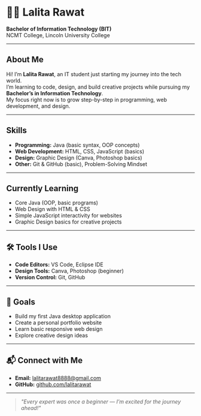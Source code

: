 # 👩‍💻 Lalita Rawat

**Bachelor of Information Technology (BIT)**  
NCMT College, Lincoln University College

---

## About Me
Hi! I’m **Lalita Rawat**, an IT student just starting my journey into the tech world.  
I’m learning to code, design, and build creative projects while pursuing my **Bachelor’s in Information Technology**.  
My focus right now is to grow step-by-step in programming, web development, and design.

---

## Skills
- **Programming:** Java (basic syntax, OOP concepts)  
- **Web Development:** HTML, CSS, JavaScript (basics)  
- **Design:** Graphic Design (Canva, Photoshop basics)  
- **Other:** Git & GitHub (basic), Problem-Solving Mindset

---

## Currently Learning
- Core Java (OOP, basic programs)  
- Web Design with HTML & CSS  
- Simple JavaScript interactivity for websites  
- Graphic Design basics for creative projects

---

## 🛠 Tools I Use
- **Code Editors:** VS Code, Eclipse IDE  
- **Design Tools:** Canva, Photoshop (beginner)  
- **Version Control:** Git, GitHub

---

## 🎯 Goals
- Build my first Java desktop application  
- Create a personal portfolio website  
- Learn basic responsive web design  
- Explore creative design ideas

---

## 📬 Connect with Me
- **Email:** [lalitarawat8888@gmail.com](mailto:lalitarawat8888@gmail.com)  
- **GitHub:** [github.com/lalitarawat](https://github.com/Lalita-Rawat/Lalita-Rawat/)  

---

> *"Every expert was once a beginner — I’m excited for the journey ahead!"*

